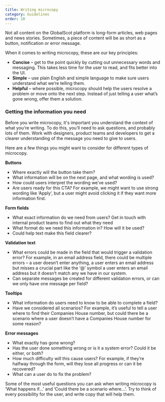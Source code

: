```yaml
---
title: Writing microcopy
category: Guidelines
order: 10
---
```


Not all content on the GlobalScot platform is long-form articles, web pages and news stories. Sometimes, a piece of content will be as short as a button, notification or error message.

When it comes to writing microcopy, these are our key principles:
* **Concise** – get to the point quickly by cutting out unnecessary words and messaging. This takes less time for the user to read, and fits better into the UI.
* **Simple** – use plain English and simple language to make sure users understand what we’re telling them.
* **Helpful** – where possible, microcopy should help the users resolve a problem or move onto the next step. Instead of just telling a user what’s gone wrong, offer them a solution.

### Getting the information you need

Before you write microcopy, it's important you understand the context of what you're writing. To do this, you’ll need to ask questions, and probably lots of them. Work with designers, product teams and developers to get a clearer understanding of the message you need to give to users. 

Here are a few things you might want to consider for different types of microcopy.

**Buttons**

* Where exactly will the button take them?
* What information will be on the next page, and what wording is used?
*	How could users interpret the wording we’ve used?
*	Are users ready for this CTA? For example, we might want to use strong wording like ‘Apply’, but a user might avoid clicking it if they want more information first. 

**Form fields**

*	What exact information do we need from users? Get in touch with internal product teams to find out what they need
*	What format do we need this information in? How will it be used?
*	Could help text make this field clearer? 

**Validation text**

*	What errors could be made in the field that would trigger a validation error? For example, in an email address field, there could be multiple errors – a user doesn’t enter anything, a user enters an email address but misses a crucial part like the ‘@’ symbol a user enters an email address but it doesn’t match any we have in our system.
*	Can separate messages be created for different validation errors, or can we only have one message per field?

**Tooltips**

*	What information do users need to know to be able to complete a field? 
*	Have we considered all scenarios? For example, it’s useful to tell a user where to find their Companies House number, but could there be a scenario where a user doesn’t have a Companies House number for some reason? 

**Error messages**

*	What exactly has gone wrong?
*	Has the user done something wrong or is it a system error? Could it be either, or both? 
*	How much difficulty will this cause users? For example, if they’re halfway through the form, will they lose all progress or can it be recovered?
*	What can a user do to fix the problem?

Some of the most useful questions you can ask when writing microcopy is ‘What happens if…’ and ‘Could there be a scenario where…’. Try to think of every possibility for the user, and write copy that will help them. 

